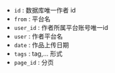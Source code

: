 - `id` : 数据库唯一作者 id
- `from` : 平台名
- `user_id` : 作者所属平台账号唯一id
- `user` : 作者平台名
- `date` : 作品上传日期
- `tags` : tag,... 形式
- `page_id` : 分页